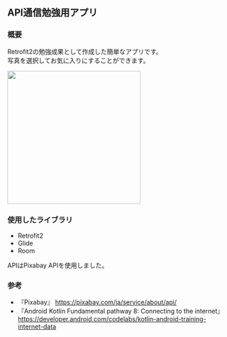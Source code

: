 ## API通信勉強用アプリ

### 概要

Retrofit2の勉強成果として作成した簡単なアプリです。<br>
写真を選択してお気に入りにすることができます。<br>

<img src="https://user-images.githubusercontent.com/60771916/147036450-5ab53984-7a35-428d-9a1d-6c4685c8143b.gif" width="300">

### 使用したライブラリ
- Retrofit2
- Glide
- Room

APIはPixabay APIを使用しました。

### 参考
- 『Pixabay』
https://pixabay.com/ja/service/about/api/
- 『Android Kotlin Fundamental pathway 8: Connecting to the internet』
https://developer.android.com/codelabs/kotlin-android-training-internet-data